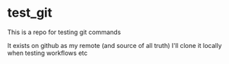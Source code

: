 # test_git 
This is a repo for testing git commands

It exists on github as my remote (and source of all truth)
I'll clone it locally when testing workflows etc
